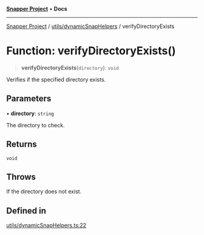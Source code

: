 [**Snapper Project**](../../../README.md) • **Docs**

***

[Snapper Project](../../../README.md) / [utils/dynamicSnapHelpers](../README.md) / verifyDirectoryExists

# Function: verifyDirectoryExists()

> **verifyDirectoryExists**(`directory`): `void`

Verifies if the specified directory exists.

## Parameters

• **directory**: `string`

The directory to check.

## Returns

`void`

## Throws

If the directory does not exist.

## Defined in

[utils/dynamicSnapHelpers.ts:22](https://github.com/asifqatar/Snapper/blob/c99fe5e30786c7c5cdc0ee4ffff7662700b21a14/utils/dynamicSnapHelpers.ts#L22)
